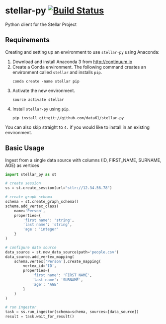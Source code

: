 # stellar-py [![Build Status](https://travis-ci.org/data61/stellar-py.svg?branch=devel)](https://travis-ci.org/data61/stellar-py)
Python client for the Stellar Project

## Requirements
Creating and setting up an environment to use `stellar-py` using Anaconda:
1. Download and install Anaconda 3 from <http://continuum.io>
2. Create a Conda environment. The following command creates an environment called `stellar` and installs `pip`.
    ```
    conda create -name stellar pip
    ```
3. Activate the new environment.
    ```
    source activate stellar
    ```
4. Install `stellar-py` using `pip`.
    ```
    pip install git+git://github.com/data61/stellar-py
    ``` 
You can also skip straight to `4.` if you would like to install in an existing environment.

## Basic Usage
Ingest from a single data source with columns (ID, FIRST_NAME, SURNAME, AGE) as vertices
```python
import stellar_py as st

# create session
ss = st.create_session(url="stlr://12.34.56.78")

# create graph schema
schema = st.create_graph_schema()
schema.add_vertex_class(
    name='Person',
    properties={
        'first name': 'string',
        'last name': 'string',
        'age': 'integer'
    }
)

# configure data source
data_source = st.new_data_source(path='people.csv')
data_source.add_vertex_mapping(
    schema.vertex['Person'].create_mapping(
        vertex_id='ID',
        properties={
            'first name': 'FIRST_NAME',
            'last name': 'SURNAME',
            'age': 'AGE'
        }
    )
)

# run ingestor
task = ss.run_ingestor(schema=schema, sources=[data_source])
result = task.wait_for_result()
```
